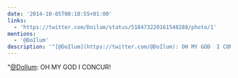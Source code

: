 ```yaml
---
date: '2014-10-05T00:10:55+01:00'
links:
  - 'https://twitter.com/Doilum/status/518473220161548288/photo/1'
mentions:
  - '@DoIlum'
description: '"[@DoIlum](https://twitter.com/@DoIlum): OH MY GOD  I CONCUR!'
---
```

"[@DoIlum](https://twitter.com/@DoIlum): OH MY GOD  I CONCUR!
